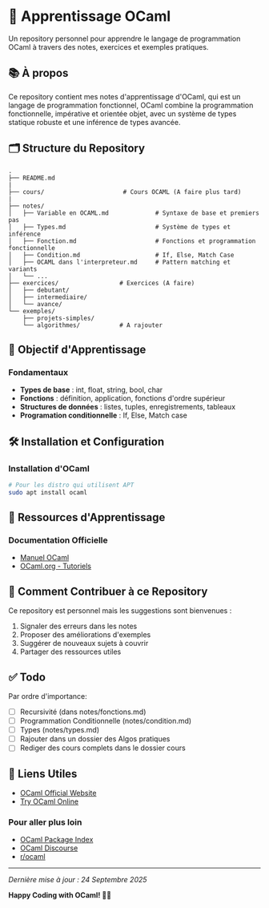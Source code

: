 # 🐪 Apprentissage OCaml

Un repository personnel pour apprendre le langage de programmation OCaml à travers des notes, exercices et exemples pratiques.

## 📚 À propos

Ce repository contient mes notes d'apprentissage d'OCaml, qui est un langage de programmation fonctionnel, OCaml combine la programmation fonctionnelle, impérative et orientée objet, avec un système de types statique robuste et une inférence de types avancée.

## 🗂️ Structure du Repository

```
.
├── README.md
|
├── cours/                      # Cours OCAML (A faire plus tard)
|
├── notes/
│   ├── Variable en OCAML.md             # Syntaxe de base et premiers pas
│   ├── Types.md                         # Système de types et inférence
│   ├── Fonction.md                      # Fonctions et programmation fonctionnelle
│   ├── Condition.md                     # If, Else, Match Case
│   ├── OCAML dans l'interpreteur.md     # Pattern matching et variants
│   └── ...
├── exercices/                 # Exercices (A faire)
│   ├── debutant/
│   ├── intermediaire/
│   └── avance/
└── exemples/
    ├── projets-simples/
    └── algorithmes/           # A rajouter
```

## 🎯 Objectif d'Apprentissage

### Fondamentaux
- **Types de base** : int, float, string, bool, char
- **Fonctions** : définition, application, fonctions d'ordre supérieur
- **Structures de données** : listes, tuples, enregistrements, tableaux
- **Programation conditionnelle** : If, Else, Match case

## 🛠️ Installation et Configuration

### Installation d'OCaml
```bash
# Pour les distro qui utilisent APT
sudo apt install ocaml
```

## 📖 Ressources d'Apprentissage

### Documentation Officielle
- [Manuel OCaml](https://ocaml.org/manual/)
- [OCaml.org - Tutoriels](https://ocaml.org/learn/)

## 📝 Comment Contribuer à ce Repository

Ce repository est personnel mais les suggestions sont bienvenues :

1. Signaler des erreurs dans les notes
2. Proposer des améliorations d'exemples
3. Suggérer de nouveaux sujets à couvrir
4. Partager des ressources utiles

## ✅ Todo

Par ordre d'importance:
- [ ] Recursivité (dans notes/fonctions.md)
- [ ] Programmation Conditionnelle (notes/condition.md)
- [ ] Types (notes/types.md)
- [ ] Rajouter dans un dossier des Algos pratiques
- [ ] Rediger des cours complets dans le dossier cours
 
## 🔗 Liens Utiles

- [OCaml Official Website](https://ocaml.org/)
- [Try OCaml Online](https://try.ocamlpro.com/)

### Pour aller plus loin
- [OCaml Package Index](https://opam.ocaml.org/packages/)
- [OCaml Discourse](https://discuss.ocaml.org/)
- [r/ocaml](https://www.reddit.com/r/ocaml/)
---

*Dernière mise à jour : 24 Septembre 2025*

**Happy Coding with OCaml! 🐪✨**
